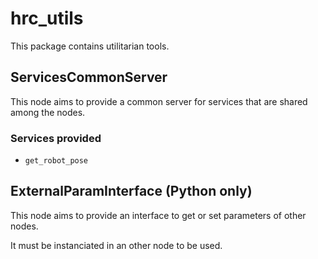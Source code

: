 # hrc_utils

This package contains utilitarian tools.

## ServicesCommonServer

This node aims to provide a common server for services that are shared among the nodes.

### Services provided

* `get_robot_pose`

## ExternalParamInterface (Python only)

This node aims to provide an interface to get or set parameters of other nodes.

It must be instanciated in an other node to be used.
